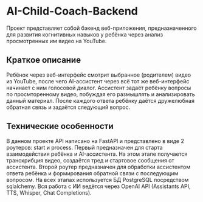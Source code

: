 # AI-Child-Coach-Backend
Проект представляет собой бэкенд веб-приложения, предназначенного для развития когнитивных навыков у ребёнка через анализ просмотренных им видео на YouTube.

## Краткое описание 
Ребёнок через веб-интерфейс смотрит выбранное (родителем) видео из YouTube, после чего AI-ассистент через всё тот же веб-интерфейс начинает с ним голосовой диалог. 
Ассистент задаёт ребёнку вопросы по просмторенному видео, побуждая его размышлять и анализировать данный материал. После каждого ответа ребёнку даётся дружелюбная обратная связь и задаётся следующий вопрос.

## Технические особенности
В данном проекте API написано на FastAPI и представлено в виде 2 роутеров: start и process. Первый предназначен для старта взаимодействия ребёнка и AI-ассистента. 
На этом этапе получается транскрибция видео, создаётся тред и стартовое сообщения от ассистента. Второй роутер предназначен для обработки ассистентом ответа ребёнка и формирования 
обратной связи с последующим вопросом. На всех этапах используется БД PostgreSQL посредством sqlalchemy. Вся работа с ИИ ведётся через OpenAI API (Assistants API, TTS, Whisper, Chat Completions).
